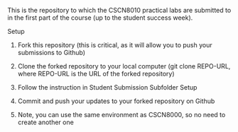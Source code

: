 This is the repository to which the CSCN8010 practical labs are submitted to in the first part of the course (up to the student success week).

Setup

1. Fork this repository (this is critical, as it will allow you to push your submissions to Github)

2. Clone the forked repository to your local computer (git clone REPO-URL, where REPO-URL is the URL of the forked 
    repository)
  
3. Follow the instruction in Student Submission Subfolder Setup

4. Commit and push your updates to your forked repository on Github

5. Note, you can use the same environment as CSCN8000, so no need to create another one
